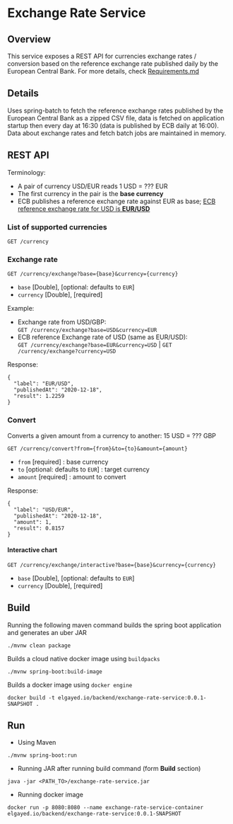 # Exchange Rate Service

## Overview
This service exposes a REST API for currencies exchange rates / conversion based on the reference exchange rate published daily by the European Central Bank.
For more details, check [Requirements.md](./Requirements.md)

## Details
Uses spring-batch to fetch the reference exchange rates published by the European Central Bank as a zipped CSV file, data is fetched on application
startup then every day at 16:30 (data is published  by ECB daily at 16:00).  
Data about exchange rates and fetch batch jobs are maintained in memory.

## REST API
Terminology:   
* A pair of currency USD/EUR reads 1 USD = ??? EUR  
* The first currency in the pair is the <b>base currency</b>  
* ECB publishes a reference exchange rate against EUR as base; <u>ECB reference exchange rate for USD is <b>EUR/USD</b></u>  

### List of supported currencies

```
GET /currency
```

### Exchange rate
```
GET /currency/exchange?base={base}&currency={currency}
```
* `base` [Double], [optional: defaults to `EUR`]
* `currency` [Double], [required]

Example: 
* Exchange rate from USD/GBP:  
`GET /currency/exchange?base=USD&currency=EUR`
* ECB reference Exchange rate of USD (same as EUR/USD):  
`GET /currency/exchange?base=EUR&currency=USD` | `GET /currency/exchange?currency=USD`

Response:

```
{
  "label": "EUR/USD",
  "publishedAt": "2020-12-18",
  "result": 1.2259
}
```

### Convert
Converts a given amount from a currency to another: 15 USD = ??? GBP  

```
GET /currency/convert?from={from}&to={to}&amount={amount}
```
* `from` [required] : base currency
* `to` [optional: defaults to `EUR`] : target currency
* `amount` [required] : amount to convert

Response:

```
{
  "label": "USD/EUR",
  "publishedAt": "2020-12-18",
  "amount": 1,
  "result": 0.8157
}
```

#### Interactive chart
```
GET /currency/exchange/interactive?base={base}&currency={currency}
```
* `base` [Double], [optional: defaults to `EUR`]
* `currency` [Double], [required]

## Build

Running the following maven command builds the spring boot application and generates an uber JAR

```
./mvnw clean package
```
Builds a cloud native docker image using `buildpacks`

```
./mvnw spring-boot:build-image
```
Builds a docker image using `docker engine`

```
docker build -t elgayed.io/backend/exchange-rate-service:0.0.1-SNAPSHOT .
```

## Run
* Using Maven
  
```
./mvnw spring-boot:run
```

* Running JAR after running build command (form <b>Build</b> section)

```
java -jar <PATH_TO>/exchange-rate-service.jar
```

* Running docker image

```
docker run -p 8080:8080 --name exchange-rate-service-container elgayed.io/backend/exchange-rate-service:0.0.1-SNAPSHOT
```